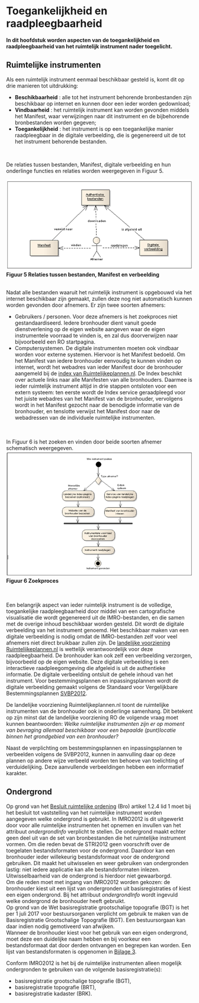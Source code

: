 # Toegankelijkheid en raadpleegbaarheid
**In dit hoofdstuk worden aspecten van de toegankelijkheid en raadpleegbaarheid
van het ruimtelijk instrument nader toegelicht.**
## Ruimtelijke instrumenten
Als een ruimtelijk instrument eenmaal beschikbaar gesteld is, komt dit op drie
manieren tot uitdrukking:  
- **Beschikbaarheid** : alle tot het instrument behorende bronbestanden zijn beschikbaar op internet en kunnen door een ieder worden gedownload;
- **Vindbaarheid** : het ruimtelijk instrument kan worden gevonden middels het Manifest, waar verwijzingen naar dit instrument en de bijbehorende
    bronbestanden worden gegeven;
- **Toegankelijkheid** : het instrument is op een toegankelijke manier raadpleegbaar in de digitale verbeelding, die is gegenereerd uit de tot het
    instrument behorende bestanden.  
<br/>

De relaties tussen bestanden, Manifest, digitale verbeelding en hun onderlinge
functies en relaties worden weergegeven in Figuur 5. 
 
![](media/22538695c7857efe5940c206e8f211b3.png)  
**Figuur 5 Relaties tussen bestanden, Manifest en verbeelding**
<br/><br/>

Nadat alle bestanden waaruit het ruimtelijk instrument is opgebouwd via het
internet beschikbaar zijn gemaakt, zullen deze nog niet automatisch kunnen
worden gevonden door afnemers. Er zijn twee soorten afnemers:  
-   Gebruikers / personen. Voor deze afnemers is het zoekproces niet
    gestandaardiseerd. Iedere bronhouder dient vanuit goede dienstverlening op
    de eigen website aangeven waar de eigen instrumentele voorraad te vinden is,
    en zal dus doorverwijzen naar bijvoorbeeld een RO startpagina.
-   Computersystemen. De digitale instrumenten moeten ook vindbaar worden voor
    externe systemen. Hiervoor is het Manifest bedoeld. Om het Manifest van
    iedere bronhouder eenvoudig te kunnen vinden op internet, wordt het webadres
    van ieder Manifest door de bronhouder aangemeld bij de <a href='https://www.ruimtelijkeplannen.nl/index' target='_blank'>index van Ruimtelijkeplannen.nl</a>. De Index beschikt over actuele links naar alle Manifesten van alle bronhouders. Daarmee is ieder
    ruimtelijk instrument altijd in drie stappen ontsloten voor een extern
    systeem: ten eerste wordt de Index service geraadpleegd voor het juiste
    webadres van het Manifest van de bronhouder, vervolgens wordt in het
    Manifest gezocht naar de benodigde informatie van de bronhouder, en
    tenslotte verwijst het Manifest door naar de webadressen van de individuele
    ruimtelijke instrumenten.  
<br/><br/>

In Figuur 6 is het zoeken en vinden door beide soorten afnemer schematisch
weergegeven.  
![](media/d021490674f0f3d3973e42d752c8ea00.png)  
**Figuur 6 Zoekproces**  
<br/><br/>

Een belangrijk aspect van ieder ruimtelijk instrument is de volledige,
toegankelijke raadpleegbaarheid door middel van een cartografische visualisatie
die wordt gegenereerd uit de IMRO-bestanden, en die samen met de overige
inhoud beschikbaar worden gesteld. Dit wordt de digitale verbeelding van het
instrument genoemd. Het beschikbaar maken van een digitale verbeelding is nodig
omdat de IMRO-bestanden zelf voor veel afnemers niet direct bruikbaar
zullen zijn. De <a href='https://www.ruimtelijkeplannen.nl/' target='_blank'>landelijke voorziening Ruimtelijkeplannen.nl</a> is wettelijk verantwoordelijk
voor deze raadpleegbaarheid. De bronhouder kan ook zelf een verbeelding
verzorgen, bijvoorbeeld op de eigen website. Deze digitale verbeelding is een
interactieve raadpleegomgeving die afgeleid is uit de authentieke informatie. De
digitale verbeelding ontsluit de gehele inhoud van het instrument. Voor
bestemmingsplannen en inpassingsplannen wordt de digitale verbeelding gemaakt
volgens de Standaard voor Vergelijkbare Bestemmingsplannen <a href='https://docs.geostandaarden.nl/ro/svbp' target='_blank'>SVBP2012</a>.

De landelijke voorziening Ruimtelijkeplannen.nl toont de ruimtelijke instrumenten van de bronhouder
ook in onderlinge samenhang. Dit betekent op zijn minst dat de landelijke
voorziening RO de volgende vraag moet kunnen beantwoorden: *Welke ruimtelijke
instrumenten zijn er op moment van bevraging allemaal beschikbaar voor een
bepaalde (punt)locatie binnen het grondgebied van een bronhouder?*  

Naast de verplichting om bestemmingsplannen en inpassingsplannen te verbeelden
volgens de SVBP2012, kunnen in aanvulling daar op deze plannen op andere wijze
verbeeld worden ten behoeve van toelichting of verduidelijking. Deze aanvullende
verbeeldingen hebben een informatief karakter.

## Ondergrond
Op grond van het <a href='http://wetten.overheid.nl/BWBR0023798' target='_blank'>Besluit ruimtelijke ordening</a> (Bro) artikel 1.2.4 lid 1 moet bij het besluit tot vaststelling van het ruimtelijke instrument worden aangegeven welke ondergrond is gebruikt. In
IMRO2012 is dit uitgewerkt door voor alle ruimtelijke instrumenten het opnemen
en invullen van het attribuut *ondergrondInfo* verplicht te stellen. De ondergrond maakt
echter geen deel uit van de set van bronbestanden die het ruimtelijke instrument
vormen. Om die reden bevat de STRI2012 geen voorschrift over de toegelaten
bestandsformaten voor de ondergrond. Daardoor kan een bronhouder ieder
willekeurig bestandsformaat voor de ondergrond gebruiken. Dit maakt het
uitwisselen en weer gebruiken van ondergronden lastig: niet iedere applicatie
kan alle bestandsformaten inlezen. Uitwisselbaarheid van de ondergrond is
hierdoor niet gewaarborgd.  
Om die reden moet met ingang van IMRO2012 worden gekozen: de bronhouder kiest
uit een lijst van ondergronden uit basisregistraties of kiest een eigen
ondergrond. Bij het attribuut *ondergrondInfo* wordt ingevuld welke ondergrond
de bronhouder heeft gebruikt.  
Op grond van de Wet basisregistratie grootschalige topografie (BGT) is het per 1
juli 2017 voor bestuursorganen verplicht om gebruik te maken van de
Basisregistratie Grootschalige Topografie (BGT). Een bestuursorgaan kan daar
indien nodig gemotiveerd van afwijken.  
Wanneer de bronhouder kiest voor het gebruik van een eigen ondergrond, moet deze
een duidelijke naam hebben en bij voorkeur een bestandsformaat dat door derden
ontvangen en begrepen kan worden. Een lijst van bestandsformaten is opgenomen in
[Bijlage 3](#B03).  

Conform IMRO2012 is het bij de ruimtelijke instrumenten alleen mogelijk
ondergronden te gebruiken van de volgende basisregistratie(s):  
- basisregistratie grootschalige topografie (BGT), 
- basisregistratie topografie (BRT),
- basisregistratie kadaster (BRK).
